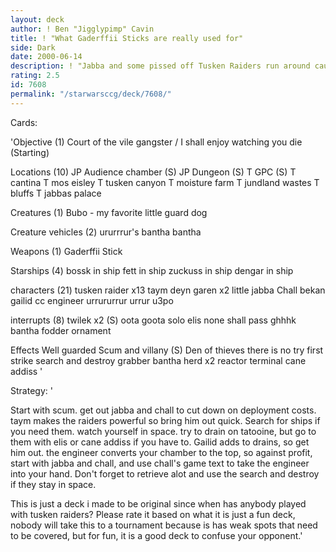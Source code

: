 ```yaml
---
layout: deck
author: ! Ben "Jigglypimp" Cavin
title: ! "What Gaderffii Sticks are really used for"
side: Dark
date: 2000-06-14
description: ! "Jabba and some pissed off Tusken Raiders run around causing a ruckuss."
rating: 2.5
id: 7608
permalink: "/starwarsccg/deck/7608/"
---
```

Cards: 

'Objective (1)
Court of the vile gangster / I shall enjoy watching you die (Starting)

Locations (10)
JP Audience chamber (S)
JP Dungeon (S)
T GPC (S)
T cantina
T mos eisley
T tusken canyon
T moisture farm
T jundland wastes
T bluffs
T jabbas palace

Creatures (1)
Bubo - my favorite little guard dog

Creature vehicles (2)
ururrrur's bantha
bantha

Weapons (1)
Gaderffii Stick

Starships (4)
bossk in ship
fett in ship
zuckuss in ship
dengar in ship

characters (21)
tusken raider x13
taym deyn garen x2
little jabba
Chall bekan
gailid
cc engineer
urrururrur
urrur
u3po

interrupts (8)
twilek x2 (S)
oota goota solo
elis
none shall pass
ghhhk
bantha fodder
ornament

Effects
Well guarded
Scum and villany (S)
Den of thieves
there is no try
first strike
search and destroy
grabber
bantha herd x2
reactor terminal
cane addiss
'

Strategy: '

Start with scum. get out jabba and chall to cut down on deployment costs. taym makes the raiders powerful so bring him out quick.
Search for ships if you need them. watch yourself in space.
try to drain on tatooine, but go to them with elis or cane addiss if you have to.
Gailid adds to drains, so get him out.
the engineer converts your chamber to the top, so against profit, start with jabba and chall, and use chall's game text to take the engineer into your hand. Don't forget to retrieve alot and use the search and destroy if they stay in space.

This is just a deck i made to be original since when has anybody played with tusken raiders? Please rate it based on what it is just a fun deck, nobody will take this to a tournament because is has weak spots that need to be covered, but for fun, it is a good deck to confuse your opponent.'
